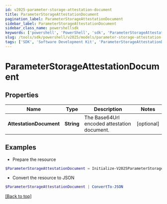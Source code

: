 ```yaml
---
id: v2025-parameter-storage-attestation-document
title: ParameterStorageAttestationDocument
pagination_label: ParameterStorageAttestationDocument
sidebar_label: ParameterStorageAttestationDocument
sidebar_class_name: powershellsdk
keywords: ['powershell', 'PowerShell', 'sdk', 'ParameterStorageAttestationDocument', 'V2025ParameterStorageAttestationDocument'] 
slug: /tools/sdk/powershell/v2025/models/parameter-storage-attestation-document
tags: ['SDK', 'Software Development Kit', 'ParameterStorageAttestationDocument', 'V2025ParameterStorageAttestationDocument']
---
```



# ParameterStorageAttestationDocument

## Properties

Name | Type | Description | Notes
------------ | ------------- | ------------- | -------------
**AttestationDocument** | **String** | The Base64Url encoded attestation document. | [optional] 

## Examples

- Prepare the resource
```powershell
$ParameterStorageAttestationDocument = Initialize-V2025ParameterStorageAttestationDocument  -AttestationDocument YmFzZTY0IGVuY29kZWQgYXR0ZXN0YXRpb24gZG9jdW1lbnQgZ29lcyBoZXJlLg==
```

- Convert the resource to JSON
```powershell
$ParameterStorageAttestationDocument | ConvertTo-JSON
```


[[Back to top]](#) 

